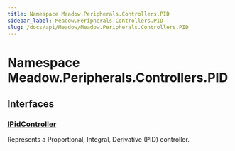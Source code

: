 ```yaml
---
title: Namespace Meadow.Peripherals.Controllers.PID
sidebar_label: Meadow.Peripherals.Controllers.PID
slug: /docs/api/Meadow/Meadow.Peripherals.Controllers.PID
---
```

# Namespace Meadow.Peripherals.Controllers.PID
## Interfaces
### [IPidController](../Meadow.Peripherals.Controllers.PID/IPidController)
Represents a Proportional, Integral, Derivative (PID) controller.
